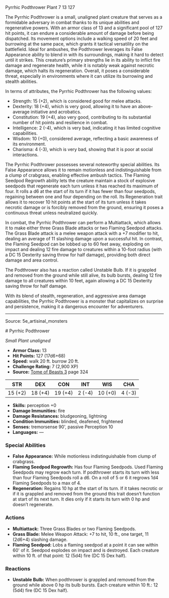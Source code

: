 <MonsterName/>Pyrrhic Podthrower</MonsterName>
<CreatureType/>Plant</CreatureType>
<CR/>7</CR>
<AC/>13</AC>
<HP/>127</HP>
<summary>The Pyrrhic Podthrower is a small, unaligned plant creature that serves as a formidable adversary in combat thanks to its unique abilities and regenerative powers. With an armor class of 13 and a significant pool of 127 hit points, it can endure a considerable amount of damage before being dispatched. Its movement options include a walking speed of 20 feet and burrowing at the same pace, which grants it tactical versatility on the battlefield. Ideal for ambushes, the Podthrower leverages its False Appearance ability to blend in with its surroundings, making it hard to detect until it strikes. This creature’s primary strengths lie in its ability to inflict fire damage and regenerate health, while it is notably weak against necrotic damage, which halts its regeneration. Overall, it poses a considerable threat, especially in environments where it can utilize its burrowing and stealth abilities.</summary>

<detail>

In terms of attributes, the Pyrrhic Podthrower has the following values: 
- Strength: 15 (+2), which is considered good for melee attacks.
- Dexterity: 18 (+4), which is very good, allowing it to have an above-average initiative and acrobatics.
- Constitution: 19 (+4), also very good, contributing to its substantial number of hit points and resilience in combat.
- Intelligence: 2 (-4), which is very bad, indicating it has limited cognitive capabilities.
- Wisdom: 10 (+0), considered average, reflecting a basic awareness of its environment.
- Charisma: 4 (-3), which is very bad, showing that it is poor at social interactions.

The Pyrrhic Podthrower possesses several noteworthy special abilities. Its False Appearance allows it to remain motionless and indistinguishable from a clump of crabgrass, enabling effective ambush tactics. The Flaming Seedpod Regrowth ability lets the creature maintain a stock of explosive seedpods that regenerate each turn unless it has reached its maximum of four. It rolls a d6 at the start of its turn if it has fewer than four seedpods, regaining between one and four depending on the roll. Its Regeneration trait allows it to recover 10 hit points at the start of its turn unless it takes necrotic damage or is forcibly removed from the ground, ensuring it poses a continuous threat unless neutralized quickly.

In combat, the Pyrrhic Podthrower can perform a Multiattack, which allows it to make either three Grass Blade attacks or two Flaming Seedpod attacks. The Grass Blade attack is a melee weapon attack with a +7 modifier to hit, dealing an average of 11 slashing damage upon a successful hit. In contrast, the Flaming Seedpod can be lobbed up to 60 feet away, exploding on impact and dealing 12 fire damage to creatures within a 10-foot radius (with a DC 15 Dexterity saving throw for half damage), providing both direct damage and area control.

The Podthrower also has a reaction called Unstable Bulb. If it is grappled and removed from the ground while still alive, its bulb bursts, dealing 12 fire damage to all creatures within 10 feet, again allowing a DC 15 Dexterity saving throw for half damage.

With its blend of stealth, regeneration, and aggressive area damage capabilities, the Pyrrhic Podthrower is a monster that capitalizes on surprise and persistence, making it a dangerous encounter for adventurers.</detail>



---

Source: 5e_artisinal_monsters

<statblock>
# Pyrrhic Podthrower

*Small* *Plant* *unaligned*

- **Armor Class:** 13
- **Hit Points:** 127 (17d6+68)
- **Speed:** walk 20 ft. burrow 20 ft.
- **Challenge Rating:** 7 (2,900 XP)
- **Source:** [Tome of Beasts 3](https://koboldpress.com/kpstore/product/tome-of-beasts-3-for-5th-edition/) page 324

| STR | DEX | CON | INT | WIS | CHA |
| --- | --- | --- | --- | --- | --- |
| 15 (+2) | 18 (+4) | 19 (+4) | 2 (-4) | 10 (+0) | 4 (-3) |

- **Skills:** perception +0
- **Damage Immunities:** fire
- **Damage Resistances:** bludgeoning, lightning
- **Condition Immunities:** blinded, deafened, frightened
- **Senses:** tremorsense 90', passive Perception 10
- **Languages:** —

### Special Abilities

- **False Appearance:** While motionless indistinguishable from clump of crabgrass.
- **Flaming Seedpod Regrowth:** Has four Flaming Seedpods. Used Flaming Seedpods may regrow each turn. If podthrower starts its turn with less than four Flaming Seedpods roll a d6. On a roll of 5 or 6 it regrows 1d4 Flaming Seedpods to a max of 4.
- **Regeneration:** Regains 10 hp at the start of its turn. If it takes necrotic or if it is grappled and removed from the ground this trait doesn’t function at start of its next turn. It dies only if it starts its turn with 0 hp and doesn’t regenerate.

### Actions

- **Multiattack:** Three Grass Blades or two Flaming Seedpods.
- **Grass Blade:** Melee Weapon Attack: +7 to hit, 10 ft., one target, 11 (2d6+4) slashing damage.
- **Flaming Seedpod:** Lobs a flaming seedpod at a point it can see within 60' of it. Seedpod explodes on impact and is destroyed. Each creature within 10 ft. of that point: 12 (5d4) fire (DC 15 Dex half).

### Reactions

- **Unstable Bulb:** When podthrower is grappled and removed from the ground while above 0 hp its bulb bursts. Each creature within 10 ft.: 12 (5d4) fire (DC 15 Dex half).


</statblock>


